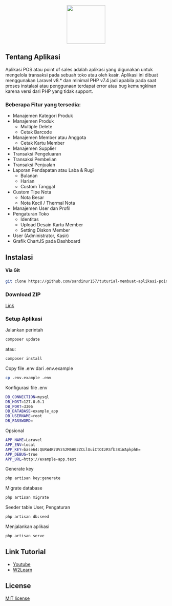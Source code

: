 <p align="center">
    <a href="https://github.com/sandinur157" target="_blank"><img src="https://raw.githubusercontent.com/sandinur157/tuturial-membuat-aplikasi-point-of-sales/main/public/img/logo.png" width="120"></a>
</p>

## Tentang Aplikasi

Aplikasi POS atau point of sales adalah aplikasi yang digunakan untuk mengelola transaksi pada sebuah toko atau oleh kasir. Aplikasi ini dibuat menggunakan Laravel v8.* dan minimal PHP v7.4 jadi apabila pada saat proses instalasi atau penggunaan terdapat error atau bug kemungkinan karena versi dari PHP yang tidak support.

### Beberapa Fitur yang tersedia:
- Manajemen Kategori Produk
- Manajemen Produk
  - Multiple Delete
  - Cetak Barcode
- Manajemen Member atau Anggota
  - Cetak Kartu Member
- Manajemen Supplier
- Transaksi Pengeluaran
- Transaksi Pembelian
- Transaksi Penjualan
- Laporan Pendapatan atau Laba & Rugi
  - Bulanan
  - Harian
  - Custom Tanggal
- Custom Tipe Nota
  - Nota Besar
  - Nota Kecil / Thermal Nota
- Manajemen User dan Profil
- Pengaturan Toko
  - Identitas
  - Upload Desain Kartu Member
  - Setting Diskon Member
- User (Administrator, Kasir)
- Grafik ChartJS pada Dashboard

## Instalasi
#### Via Git
```bash
git clone https://github.com/sandinur157/tuturial-membuat-aplikasi-point-of-sales.git
```

### Download ZIP
[Link](https://github.com/sandinur157/tuturial-membuat-aplikasi-point-of-sales/archive/refs/heads/main.zip)

### Setup Aplikasi
Jalankan perintah 
```bash
composer update
```
atau:
```bash
composer install
```
Copy file .env dari .env.example
```bash
cp .env.example .env
```
Konfigurasi file .env
```bash
DB_CONNECTION=mysql
DB_HOST=127.0.0.1
DB_PORT=3306
DB_DATABASE=example_app
DB_USERNAME=root
DB_PASSWORD=
```
Opsional
```bash
APP_NAME=Laravel
APP_ENV=local
APP_KEY=base64:QGRW4K7UVzS2M5HE2ZCLlUuiCtOIzRSfb38iWApkphE=
APP_DEBUG=true
APP_URL=http://example-app.test
```
Generate key
```bash
php artisan key:generate
```
Migrate database
```bash
php artisan migrate
```
Seeder table User, Pengaturan
```bash
php artisan db:seed
```
Menjalankan aplikasi
```bash
php artisan serve
```

## Link Tutorial

- [Youtube](https://www.youtube.com/playlist?list=PLaN75JfoGz0Okf9f_7GbGM5IFaLXWx-_C)
- [W2Learn](https://www.w2learn.com)

## License

[MIT license](https://opensource.org/licenses/MIT)
